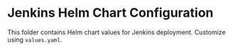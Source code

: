 
# Jenkins Helm Chart Configuration

This folder contains Helm chart values for Jenkins deployment. Customize using `values.yaml`.
